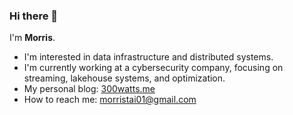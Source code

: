<!-- [![Discord Presence](https://lanyard.cnrad.dev/api/434324950950608898?theme=dark&animated=true&idleMessage=zzzzz&borderRadius=30px)](https://discord.com/users/434324950950608898) -->

### Hi there 👋

I'm **Morris**.
- I'm interested in data infrastructure and distributed systems.
- I'm currently working at a cybersecurity company, focusing on streaming, lakehouse systems, and optimization. 
- My personal blog: [300watts.me](https://300watts.me)
- How to reach me: morristai01@gmail.com

